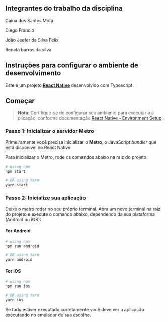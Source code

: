 ## Integrantes do trabalho da disciplina

Caina dos Santos Mota

Diego Francio

João Jeefer da Silva Felix

Renata barros da silva



## Instruções para configurar o ambiente de desenvolvimento

Este é um projeto [**React Native**](https://reactnative.dev) desenvolvido com Typescript.

## Começar

>**Nota**: Certifique-se de configurar seu ambiente para executar a a plicação, conforme documentação [React Native - Environment Setup](https://reactnative.dev/docs/environment-setup).

### Passo 1: Inicializar o servidor Metro

Primeiramente você precisa inicializar o **Metro**, o JavaScript _bundler_ que está disponível no React Native.

Para inicializar o Metro, rode os comandos abaixo na raiz do projeto:

```bash
# using npm
npm start

# OR using Yarn
yarn start
```

### Passo 2: Inicialize sua aplicação

Deixe o metro rodar no seu próprio terminal. Abra um novo terminal na raiz do projeto e execute o comando abaixo, dependendo da sua plataforma (Android ou iOS):

#### For Android

```bash
# using npm
npm run android

# OR using Yarn
yarn android
```

#### For iOS

```bash
# using npm
npm run ios

# OR using Yarn
yarn ios
```

Se tudo estiver executado corretamente você deve ver a aplicação executando no emulador de sua escolha.
